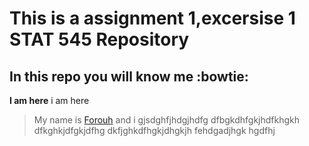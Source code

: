 # This is a assignment 1,excersise 1 STAT 545 Repository

## In this repo you will know me :bowtie:


**I am here**
 i am here

>My name is [Forouh](https://www.linkedin.com/in/forouh-kalantari-7b2895a4/) and i gjsdghfjhdgjhdfg dfbgkdhfgkjhdfkhgkh dfkghkjdfgkjdfhg dkfjghkdfhgkjdhgkjh
>fehdgadjhgk
>hgdfhj
